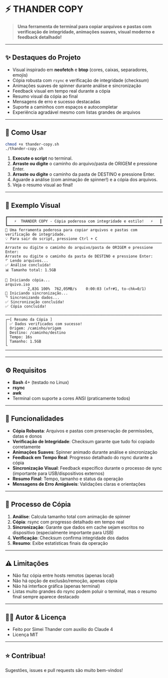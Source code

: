 # ⚡ THANDER COPY

> **Uma ferramenta de terminal para copiar arquivos e pastas com verificação de integridade, animações suaves, visual moderno e feedback detalhado!**

---

## ✨ **Destaques do Projeto**

- Visual inspirado em **neofetch** e **btop** (cores, caixas, separadores, emojis)
- Cópia robusta com `rsync` e verificação de integridade (checksum)
- Animações suaves de spinner durante análise e sincronização
- Feedback visual em tempo real durante a cópia
- Resumo visual da cópia ao final
- Mensagens de erro e sucesso destacadas
- Suporte a caminhos com espaços e autocompletar
- Experiência agradável mesmo com listas grandes de arquivos

---

## 🚀 **Como Usar**

```bash
chmod +x thander-copy.sh
./thander-copy.sh
```

1. **Execute o script** no terminal.
2. **Arraste ou digite** o caminho do arquivo/pasta de ORIGEM e pressione Enter.
3. **Arraste ou digite** o caminho da pasta de DESTINO e pressione Enter.
4. Aguarde a análise (com animação de spinner!) e a cópia dos arquivos.
5. Veja o resumo visual ao final!

---

## 🎨 **Exemplo Visual**

```
┏━━━━━━━━━━━━━━━━━━━━━━━━━━━━━━━━━━━━━━━━━━━━━━━━━━━━━━━━━━━━━━━━━━━━━━┓
┃   ⚡  THANDER COPY - Cópia poderosa com integridade e estilo!   ⚡   ┃
┗━━━━━━━━━━━━━━━━━━━━━━━━━━━━━━━━━━━━━━━━━━━━━━━━━━━━━━━━━━━━━━━━━━━━━━┛
🚀 Uma ferramenta poderosa para copiar arquivos e pastas com verificação de integridade.
💡 Para sair do script, pressione Ctrl + C
──────────────────────────────────────────────────────────────────────
Arraste ou digite o caminho do arquivo/pasta de ORIGEM e pressione Enter:
Arraste ou digite o caminho da pasta de DESTINO e pressione Enter:
⠋ Lendo arquivos...
✅ Análise concluída!
📊 Tamanho total: 1.5GB

🔄 Iniciando cópia...
arquivo.iso
          2,83G 100%  762,05MB/s    0:00:03 (xfr#1, to-chk=0/1)
🔄 Iniciando sincronização...
⠙ Sincronizando dados...
✅ Sincronização concluída!
✅ Cópia concluída!

──────────────────────────────────────────────────────────────────────
┌─[ Resumo da Cópia ]
│ ✅ Dados verificados com sucesso!
│ Origem: /caminho/origem
│ Destino: /caminho/destino
│ Tempo: 16s
│ Tamanho: 1.5GB
└
──────────────────────────────────────────────────────────────────────
```

---

## ⚙️ **Requisitos**

- **Bash** 4+ (testado no Linux)
- **rsync**
- **awk**
- Terminal com suporte a cores ANSI (praticamente todos)

---

## 📝 **Funcionalidades**

- **Cópia Robusta**: Arquivos e pastas com preservação de permissões, datas e donos
- **Verificação de Integridade**: Checksum garante que tudo foi copiado corretamente
- **Animações Suaves**: Spinner animado durante análise e sincronização
- **Feedback em Tempo Real**: Progresso detalhado do rsync durante a cópia
- **Sincronização Visual**: Feedback específico durante o processo de sync (importante para USB/dispositivos externos)
- **Resumo Final**: Tempo, tamanho e status da operação
- **Mensagens de Erro Amigáveis**: Validações claras e orientações

---

## 🔄 **Processo de Cópia**

1. **Análise**: Calcula tamanho total com animação de spinner
2. **Cópia**: rsync com progresso detalhado em tempo real
3. **Sincronização**: Garante que dados em cache sejam escritos no dispositivo (especialmente importante para USB)
4. **Verificação**: Checksum confirma integridade dos dados
5. **Resumo**: Exibe estatísticas finais da operação

---

## ⚠️ **Limitações**

- Não faz cópia entre hosts remotos (apenas local)
- Não há opção de exclusão/remoção, apenas cópia
- Não há interface gráfica (apenas terminal)
- Listas muito grandes do rsync podem poluir o terminal, mas o resumo final sempre aparece destacado

---

## 👨‍💻 **Autor & Licença**

- Feito por Simei Thander com auxilio do Claude 4
- Licença MIT

---

## ⭐ **Contribua!**

Sugestões, issues e pull requests são muito bem-vindos!
